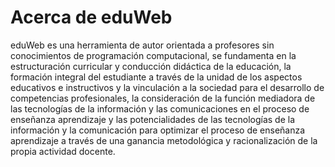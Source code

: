 # Acerca de eduWeb
eduWeb es una herramienta de autor orientada a profesores sin conocimientos de programación computacional, se fundamenta en la estructuración curricular y conducción didáctica de la educación, la formación integral del estudiante a través de la unidad de los aspectos educativos e instructivos y la vinculación a la sociedad para el desarrollo de competencias profesionales, la consideración de la función mediadora de las tecnologías de la información y las comunicaciones en el proceso de enseñanza aprendizaje y las potencialidades de las tecnologías de la información y la comunicación para optimizar el proceso de enseñanza aprendizaje a través de una ganancia metodológica y racionalización de la propia actividad docente.
